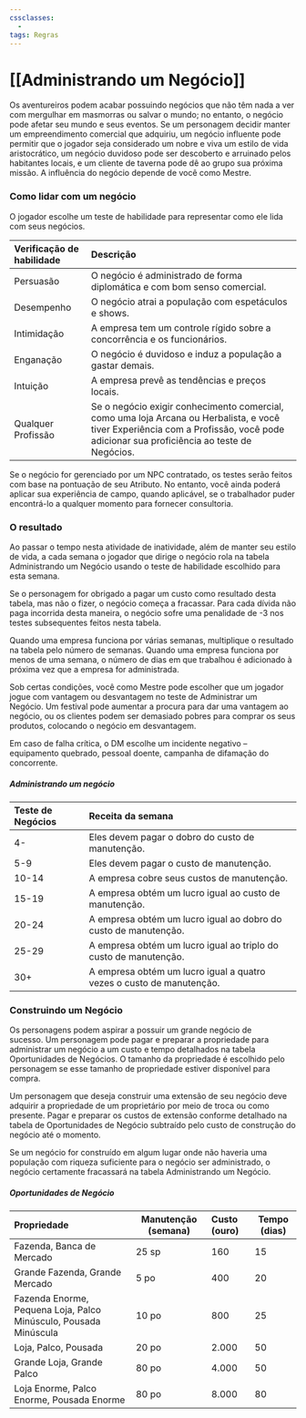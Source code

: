 ```yaml
---
cssclasses:
  - 
tags: Regras
---
```

# [[Administrando um Negócio]]

Os aventureiros podem acabar possuindo negócios que não têm nada a ver com mergulhar em masmorras ou salvar o mundo; no entanto, o negócio pode afetar seu mundo e seus eventos. Se um personagem decidir manter um empreendimento comercial que adquiriu, um negócio influente pode permitir que o jogador seja considerado um nobre e viva um estilo de vida aristocrático, um negócio duvidoso pode ser descoberto e arruinado pelos habitantes locais, e um cliente de taverna pode dê ao grupo sua próxima missão. A influência do negócio depende de você como Mestre.

### Como lidar com um negócio

O jogador escolhe um teste de habilidade para representar como ele lida com seus negócios.

| Verificação de habilidade | Descrição                                                                                                                                                                            |
|:------------------------- |:------------------------------------------------------------------------------------------------------------------------------------------------------------------------------------ |
| Persuasão                 | O negócio é administrado de forma diplomática e com bom senso comercial.                                                                                                             |
| Desempenho                | O negócio atrai a população com espetáculos e shows.                                                                                                                                 |
| Intimidação               | A empresa tem um controle rígido sobre a concorrência e os funcionários.                                                                                                             |
| Enganação                 | O negócio é duvidoso e induz a população a gastar demais.                                                                                                                            |
| Intuição                  | A empresa prevê as tendências e preços locais.                                                                                                                                       |
| Qualquer Profissão        | Se o negócio exigir conhecimento comercial, como uma loja Arcana ou Herbalista, e você tiver Experiência com a Profissão, você pode adicionar sua proficiência ao teste de Negócios. |

Se o negócio for gerenciado por um NPC contratado, os testes serão feitos com base na pontuação de seu Atributo. No entanto, você ainda poderá aplicar sua experiência de campo, quando aplicável, se o trabalhador puder encontrá-lo a qualquer momento para fornecer consultoria.

### O resultado

Ao passar o tempo nesta atividade de inatividade, além de manter seu estilo de vida, a cada semana o jogador que dirige o negócio rola na tabela Administrando um Negócio usando o teste de habilidade escolhido para esta semana.

Se o personagem for obrigado a pagar um custo como resultado desta tabela, mas não o fizer, o negócio começa a fracassar. Para cada dívida não paga incorrida desta maneira, o negócio sofre uma penalidade de -3 nos testes subsequentes feitos nesta tabela.

Quando uma empresa funciona por várias semanas, multiplique o resultado na tabela pelo número de semanas. Quando uma empresa funciona por menos de uma semana, o número de dias em que trabalhou é adicionado à próxima vez que a empresa for administrada.

Sob certas condições, você como Mestre pode escolher que um jogador jogue com vantagem ou desvantagem no teste de Administrar um Negócio. Um festival pode aumentar a procura para dar uma vantagem ao negócio, ou os clientes podem ser demasiado pobres para comprar os seus produtos, colocando o negócio em desvantagem.

Em caso de falha crítica, o DM escolhe um incidente negativo – equipamento quebrado, pessoal doente, campanha de difamação do concorrente.

##### Administrando um negócio

| Teste de Negócios | Receita da semana                                                    |
|:----------------- |:-------------------------------------------------------------------- |
| 4-                | Eles devem pagar o dobro do custo de manutenção.                     |
| 5-9               | Eles devem pagar o custo de manutenção.                              |
| 10-14             | A empresa cobre seus custos de manutenção.                           |
| 15-19             | A empresa obtém um lucro igual ao custo de manutenção.               |
| 20-24             | A empresa obtém um lucro igual ao dobro do custo de manutenção.      |
| 25-29             | A empresa obtém um lucro igual ao triplo do custo de manutenção.     |
| 30+               | A empresa obtém um lucro igual a quatro vezes o custo de manutenção. |

### Construindo um Negócio

Os personagens podem aspirar a possuir um grande negócio de sucesso. Um personagem pode pagar e preparar a propriedade para administrar um negócio a um custo e tempo detalhados na tabela Oportunidades de Negócios. O tamanho da propriedade é escolhido pelo personagem se esse tamanho de propriedade estiver disponível para compra.

Um personagem que deseja construir uma extensão de seu negócio deve adquirir a propriedade de um proprietário por meio de troca ou como presente. Pagar e preparar os custos de extensão conforme detalhado na tabela de Oportunidades de Negócio subtraído pelo custo de construção do negócio até o momento.

Se um negócio for construído em algum lugar onde não haveria uma população com riqueza suficiente para o negócio ser administrado, o negócio certamente fracassará na tabela Administrando um Negócio.

##### Oportunidades de Negócio

| Propriedade                                                      | Manutenção (semana) | Custo (ouro) | Tempo (dias) |
|:---------------------------------------------------------------- | ------------------- |:------------ | ------------ |
| Fazenda, Banca de Mercado                                        | 25 sp               | 160          | 15           |
| Grande Fazenda, Grande Mercado                                   | 5 po                | 400          | 20           |
| Fazenda Enorme, Pequena Loja, Palco Minúsculo, Pousada Minúscula | 10 po               | 800          | 25           |
| Loja, Palco, Pousada                                             | 20 po               | 2.000        | 50           |
| Grande Loja, Grande Palco                                        | 80 po               | 4.000        | 50           |
| Loja Enorme, Palco Enorme, Pousada Enorme                        | 80 po               | 8.000        | 80           |
